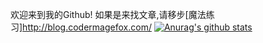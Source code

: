 欢迎来到我的Github!
如果是来找文章,请移步[魔法练习]http://blog.codermagefox.com/
[![Anurag's github stats](https://github-readme-stats.vercel.app/api?username=anuraghazra)](https://github.com/anuraghazra/github-readme-stats)
